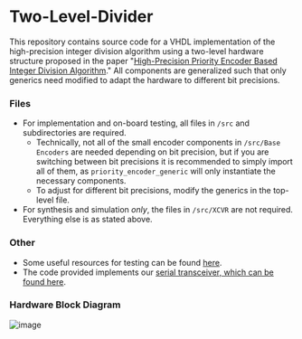 # Two-Level-Divider

This repository contains source code for a VHDL implementation of the high-precision integer division algorithm using a two-level hardware structure proposed in the paper "[High-Precision Priority Encoder Based Integer Division Algorithm](https://ieeexplore.ieee.org/document/9531809)." All components are generalized such that only generics need modified to adapt the hardware to different bit precisions.

### Files
- For implementation and on-board testing, all files in `/src` and subdirectories are required.
  - Technically, not all of the small encoder components in `/src/Base Encoders` are needed depending on bit precision, but if you are switching between bit precisions it is recommended to simply import all of them, as `priority_encoder_generic` will only instantiate the necessary components.
  - To adjust for different bit precisions, modify the generics in the top-level file.
- For synthesis and simulation *only*, the files in `/src/XCVR` are not required. Everything else is as stated above.

### Other
- Some useful resources for testing can be found [here](https://github.com/ALUminaries/Two-Level-Multiplier).
- The code provided implements our [serial transceiver, which can be found here](https://github.com/ALUminaries/Serial-Transceiver).

### Hardware Block Diagram
![image](https://github.com/ALUminaries/Two-Level-Divider/assets/16062019/f8893681-b5e7-47b6-b0fc-2e83da614538)


